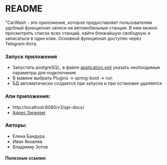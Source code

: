 # README #

"CarWash - это приложение, которое предоставляет пользователям удобный функционал записи на автомобильные станции. В нем можно просмотреть список всех станций, найти ближайшую свободную и записаться в один клик. Основной функционал доступен через Telegram-бота.

### Запуск приложения ###

* Запустить postgreSQL, в файле [application.yml](pr/src/master/CarWashService/src/main/resources/application.yml) указать необходимые параметры для подключения
* В мавене выбрать Plugins -> spring-boot -> run
* БД автоматически создается при запуске и при остановке удаляется


### Апи приложения: ###
* http://localhost:8080/v3/api-docs/
* [Адрес Swagger](http://localhost:8080/swagger-ui/index.html)

### Авторы: ###

* Елена Бандура
* Иван Яковлев
* Владимир Зотов

#### Полезные ссылки: ####
